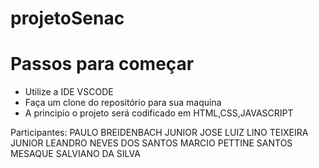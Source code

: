 # projetoSenac
# Passos para começar
- Utilize a IDE VSCODE
- Faça um clone do repositório para sua maquina
- A principio o projeto será codificado em HTML,CSS,JAVASCRIPT

Participantes:
PAULO BREIDENBACH JUNIOR
JOSE LUIZ LINO TEIXEIRA JUNIOR
LEANDRO NEVES DOS SANTOS
MARCIO PETTINE SANTOS
MESAQUE SALVIANO DA SILVA
